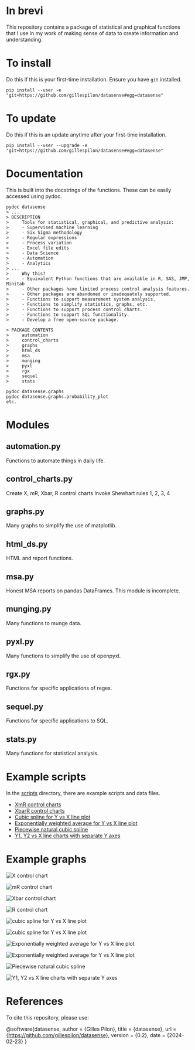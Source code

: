 # In brevi

This repository contains a package of statistical and graphical functions
that I use in my work of making sense of data to create information
and understanding.

# To install #

Do this if this is your first-time installation. Ensure you have `git` installed.

```
pip install --user -e "git+https://github.com/gillespilon/datasense#egg=datasense"
```

# To update #

Do this if this is an update anytime after your first-time installation.

```
pip install --user --upgrade -e "git+https://github.com/gillespilon/datasense#egg=datasense"
```
# Documentation

This is built into the docstrings of the functions. These can be easily accessed using pydoc.

    pydoc datasense
    > ...
    > DESCRIPTION
    >     Tools for statistical, graphical, and predictive analysis:
    >     - Supervised machine learning
    >     - Six Sigma methodology
    >     - Regular expressions
    >     - Process variation
    >     - Excel file edits
    >     - Data Science
    >     - Automation
    >     - Analytics
    > ...
    >     Why this?
    >     - Equivalent Python functions that are available in R, SAS, JMP, Minitab
    >     - Other packages have limited process control analysis features.
    >     - Other packages are abandoned or inadequately supported.
    >     - Functions to support measurement system analysis.
    >     - Functions to simplify statistics, graphs, etc.
    >     - Functions to support process control charts.
    >     - Functions to support SQL functionality.
    >     - Develop a free open-source package.

    > PACKAGE CONTENTS
    >     automation
    >     control_charts
    >     graphs
    >     html_ds
    >     msa
    >     munging
    >     pyxl
    >     rgx
    >     sequel
    >     stats

    pydoc datasense.graphs
    pydoc datasense.graphs.probability_plot
    etc.

# Modules

## automation.py

Functions to automate things in daily life.

## control_charts.py

Create X, mR, Xbar, R control charts
Invoke Shewhart rules 1, 2, 3, 4

## graphs.py

Many graphs to simplify the use of matplotlib.

## html_ds.py

HTML and report functions.


## msa.py

Honest MSA reports on pandas DataFrames. This module is incomplete.

## munging.py

Many functions to munge data.

## pyxl.py

Many functions to simplify the use of openpyxl.

## rgx.py

Functions for specific applications of regex.

## sequel.py

Functions for specific applications to SQL.

## stats.py

Many functions for statistical analysis.

# Example scripts

In the [scripts](scripts/) directory, there are example scripts and data files.

- [XmR control charts](scripts/x_mr_control_charts.py)
- [XbarR control charts](xbar_r_control_charts.py)
- [Cubic spline for Y vs X line plot](cubic_spline.py)
- [Exponentially weighted average for Y vs X line plot](exponentially_weighted_average_example.py)
- [Piecewise natural cubic spline](scripts/piecewise_natural_cubic_spline.py)
- [Y1, Y2 vs X line charts with separate Y axes](plot_lineleft_lineright_x_y1_y2.py)

# Example graphs

![X control chart](scripts/x_mr_example_x.svg)

![mR control chart](scripts/x_mr_example_mr.svg)

![Xbar control chart](scripts/xbar_r_example_xbar.svg)

![R control chart](scripts/xbar_r_example_r.svg)

![cubic spline for Y vs X line plot](scripts/cubic_spline_datetime_float.svg)

![cubic spline for Y vs X line plot](scripts/cubic_spline_integer_float.svg)

![Exponentially weighted average for Y vs X line plot](scripts/exponentially_weighted_average_datetime_float.svg)

![Exponentially weighted average for Y vs X line plot](scripts/exponentially_weighted_average_integer_float.svg)

![Piecewise natural cubic spline](scripts/spline_piecewise_natural_cubic_spline_TARGET_FEATURE_30.svg)

![Y1, Y2 vs X line charts with separate Y axes](scripts/plot_lineleft_lineright_x_y1_y2.svg)

# References

To cite this repository, please use:

@software{datasense,
  author      = {Gilles Pilon},
  title       = {datasense},
  url         = {https://github.com/gillespilon/datasense},
  version     = {0.2},
  date        = {2024-02-23}
}
